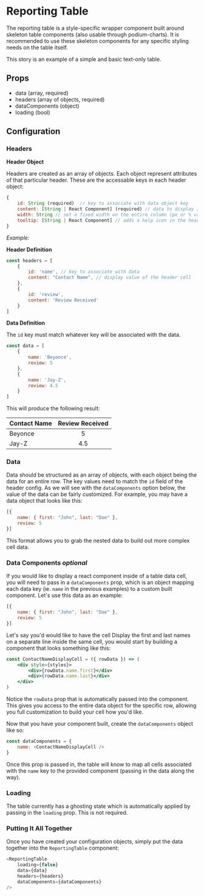 # Reporting Table 
The reporting table is a style-specific wrapper component built around skeleton table components (also usable through podium-charts). It is recommended to use these skeleton components for any specific styling needs on the table itself. 

This story is an example of a simple and basic text-only table. 

## Props 

- data (array, required) 
- headers (array of objects, required) 
- dataComponents (object)
- loading (bool)

## Configuration

### Headers
**Header Object**

Headers are created as an array of objects. Each object represent attributes of that particular header. These are the accessable keys in each header object:

```js
{
	id: String (required)  // key to associate with data object key
	content: [String | React Component] (required) // data to display in the header cell
	width: String // set a fixed width on the entire column (px or % value)
	tooltip: [String | React Component] // adds a help icon in the header with a tooltip containing this content 
}
```

_Example:_

**Header Definition**

```js
const headers = [
	{
		id: 'name', // key to associate with data
		content: "Contact Name", // display value of the header cell
	},
	{
		id: 'review',
		content: 'Review Received'
	}
]
```

**Data Definition**

The `id` key must match whatever key will be associated with the data.

```js
const data = [
	{
		name: 'Beyonce',
		review: 5
	},
	{
		name: 'Jay-Z',
		review: 4.5
	}
]
```

This will produce the following result: 

|Contact Name|Review Received|
|------------|:-------------:|
|Beyonce|5|
|Jay-Z|4.5|

### Data 
Data should be structured as an array of objects, with each object being the data for an entire row. The key values need to match the `id` field of the header config. As we will see with the `dataComponents` option below, the value of the data can be fairly customized. For example, you may have a data object that looks like this: 

```js
[{
	name: { first: "John", last: "Doe" },
	review: 5
}] 
``` 
This format allows you to grab the nested data to build out more complex cell data. 

### Data Components _optional_
If you would like to display a react component inside of a table data cell, you will need to pass in a `dataComponents` prop, which is an object mapping each data key (ie. `name` in the previous examples) to a custom built component. Let's use this data as an example: 

```js
[{
	name: { first: "John", last: "Doe" },
	review: 5
}] 
``` 
Let's say you'd would like to have the cell Display the first and last names on a separate line inside the same cell, you would start by building a component that looks something like this:

```jsx
const ContactNameDisplayCell = ({ rowData }) => (
	<div style={styles}>
		<div>{rowData.name.first}</div>
		<div>{rowData.name.last}</div>
	</div>
)
```
Notice the `rowData` prop that is automatically passed into the component. This gives you access to the entire data object for the specific row, allowing you full customization to build your cell how you'd like. 

Now that you have your component built, create the `dataComponents` object like so:

```js
const dataComponents = {
	name: <ContactNameDisplayCell />
}
```
Once this prop is passed in, the table will know to map all cells associated with the `name` key to the provided component (passing in the data along the way). 

### Loading
The table currently has a ghosting state which is automatically applied by passing in the `loading` prop. This is not required. 

### Putting It All Together
Once you have created your configuration objects, simply put the data together into the `ReportingTable` component:

```js
<ReportingTable
	loading={false}
	data={data}
	headers={headers}
	dataComponents={dataComponents}
/>
```
